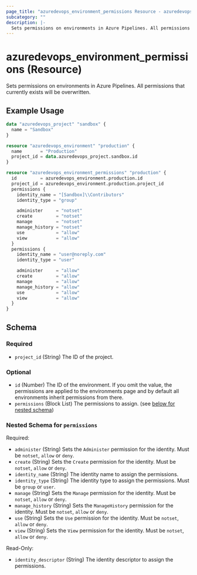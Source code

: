 ```yaml
---
page_title: "azuredevops_environment_permissions Resource - azuredevops"
subcategory: ""
description: |-
  Sets permissions on environments in Azure Pipelines. All permissions that currently exists will be overwritten.
---
```


# azuredevops_environment_permissions (Resource)

Sets permissions on environments in Azure Pipelines. All permissions that currently exists will be overwritten.

## Example Usage

```terraform
data "azuredevops_project" "sandbox" {
  name = "Sandbox"
}

resource "azuredevops_environment" "production" {
  name       = "Production"
  project_id = data.azuredevops_project.sandbox.id
}

resource "azuredevops_environment_permissions" "production" {
  id         = azuredevops_environment.production.id
  project_id = azuredevops_environment.production.project_id
  permissions {
    identity_name = "[Sandbox]\\Contributors"
    identity_type = "group"

    administer     = "notset"
    create         = "notset"
    manage         = "notset"
    manage_history = "notset"
    use            = "allow"
    view           = "allow"
  }
  permissions {
    identity_name = "user@noreply.com"
    identity_type = "user"

    administer     = "allow"
    create         = "allow"
    manage         = "allow"
    manage_history = "allow"
    use            = "allow"
    view           = "allow"
  }
}
```

<!-- schema generated by tfplugindocs -->
## Schema

### Required

- `project_id` (String) The ID of the project.

### Optional

- `id` (Number) The ID of the environment. If you omit the value, the permissions are applied to the environments page and by default all environments inherit permissions from there.
- `permissions` (Block List) The permissions to assign. (see [below for nested schema](#nestedblock--permissions))

<a id="nestedblock--permissions"></a>
### Nested Schema for `permissions`

Required:

- `administer` (String) Sets the `Administer` permission for the identity. Must be `notset`, `allow` or `deny`.
- `create` (String) Sets the `Create` permission for the identity. Must be `notset`, `allow` or `deny`.
- `identity_name` (String) The identity name to assign the permissions.
- `identity_type` (String) The identity type to assign the permissions. Must be `group`  or `user`.
- `manage` (String) Sets the `Manage` permission for the identity. Must be `notset`, `allow` or `deny`.
- `manage_history` (String) Sets the `ManageHistory` permission for the identity. Must be `notset`, `allow` or `deny`.
- `use` (String) Sets the `Use` permission for the identity. Must be `notset`, `allow` or `deny`.
- `view` (String) Sets the `View` permission for the identity. Must be `notset`, `allow` or `deny`.

Read-Only:

- `identity_descriptor` (String) The identity descriptor to assign the permissions.
